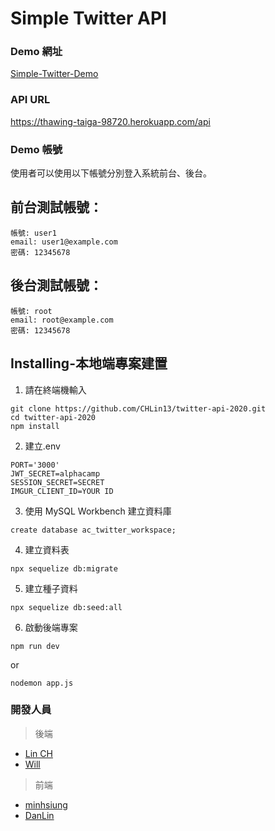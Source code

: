 # Simple Twitter API

### Demo 網址
[Simple-Twitter-Demo](https://chlin13.github.io/twitter-front-end)

### API URL
https://thawing-taiga-98720.herokuapp.com/api

### Demo 帳號
使用者可以使用以下帳號分別登入系統前台、後台。

## 前台測試帳號：
```
帳號: user1
email: user1@example.com
密碼: 12345678
```
## 後台測試帳號：

```
帳號: root
email: root@example.com
密碼: 12345678
```
## Installing-本地端專案建置
1. 請在終端機輸入

```
git clone https://github.com/CHLin13/twitter-api-2020.git
cd twitter-api-2020
npm install
```

2. 建立.env

```
PORT='3000'
JWT_SECRET=alphacamp
SESSION_SECRET=SECRET
IMGUR_CLIENT_ID=YOUR ID
```


3. 使用 MySQL Workbench 建立資料庫

```
create database ac_twitter_workspace;
```

4. 建立資料表

```
npx sequelize db:migrate
```

5. 建立種子資料
```
npx sequelize db:seed:all
```

6. 啟動後端專案
```
npm run dev
```
or
```
nodemon app.js 
```

### 開發人員

> 後端
* [Lin CH](https://github.com/CHLin13)
* [Will](https://github.com/Will413028)

> 前端
* [minhsiung](https://github.com/mhsiungw)
* [DanLin](https://github.com/iita71737)
